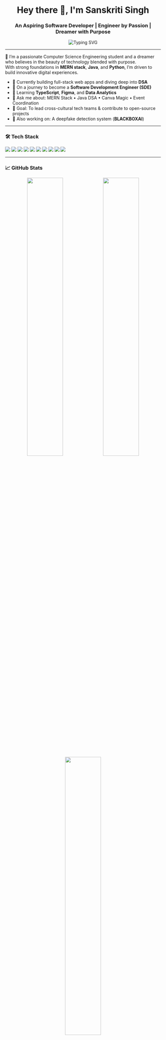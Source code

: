 <h1 align="center">Hey there 👋, I'm Sanskriti Singh</h1>
<h3 align="center">An Aspiring Software Developer | Engineer by Passion | Dreamer with Purpose</h3>

<p align="center">
  <img src="https://readme-typing-svg.demolab.com?font=Georgia&pause=1000&color=F73F92&vCenter=true&multiline=true&width=600&height=80&lines=🚀+Code+%7C+Create+%7C+Inspire;🌱+Engineer+on+a+Mission+to+Build+Impactful+Tech!" alt="Typing SVG" />
</p>

---

🌸 I’m a passionate Computer Science Engineering student and a dreamer who believes in the beauty of technology blended with purpose.  
With strong foundations in **MERN stack**, **Java**, and **Python**, I’m driven to build innovative digital experiences.  

- 🔭 Currently building full-stack web apps and diving deep into **DSA**  
- 🌱 On a journey to become a **Software Development Engineer (SDE)**  
- 🧠 Learning **TypeScript**, **Figma**, and **Data Analytics**  
- 💬 Ask me about: MERN Stack • Java DSA • Canva Magic • Event Coordination  
- 🎯 Goal: To lead cross-cultural tech teams & contribute to open-source projects  
- 📝 Also working on: A deepfake detection system (**BLACKBOXAI**)

---

### 🛠️ Tech Stack

<p align="left">
  <img src="https://img.shields.io/badge/HTML-E34F26?style=for-the-badge&logo=html5&logoColor=white"/>
  <img src="https://img.shields.io/badge/CSS-1572B6?style=for-the-badge&logo=css3&logoColor=white"/>
  <img src="https://img.shields.io/badge/JavaScript-F7DF1E?style=for-the-badge&logo=javascript&logoColor=black"/>
  <img src="https://img.shields.io/badge/Node.js-339933?style=for-the-badge&logo=node.js&logoColor=white"/>
  <img src="https://img.shields.io/badge/Express.js-000000?style=for-the-badge&logo=express&logoColor=white"/>
  <img src="https://img.shields.io/badge/MongoDB-4EA94B?style=for-the-badge&logo=mongodb&logoColor=white"/>
  <img src="https://img.shields.io/badge/React.js-61DAFB?style=for-the-badge&logo=react&logoColor=black"/>
  <img src="https://img.shields.io/badge/Java-007396?style=for-the-badge&logo=java&logoColor=white"/>
  <img src="https://img.shields.io/badge/Python-3776AB?style=for-the-badge&logo=python&logoColor=white"/>
  <img src="https://img.shields.io/badge/Canva-00C4CC?style=for-the-badge&logo=canva&logoColor=white"/>
</p>

---

### 📈 GitHub Stats

<p align="center">
  <img src="https://github-readme-stats.vercel.app/api?username=SanskritiSingh-Dev&show_icons=true&theme=radical" width="48%"/>
  <img src="https://github-readme-streak-stats.herokuapp.com/?user=SanskritiSingh-Dev&theme=radical" width="48%"/>
  <br/>
  <img src="https://github-readme-stats.vercel.app/api/top-langs/?username=SanskritiSingh-Dev&layout=compact&theme=radical" width="48%"/>
</p>

---

### 🎨 Featured Project
**🔍 BLACKBOXAI — Deepfake Video Detection System**  
A user-friendly deep learning project using **CNN**, **RNN**, and **Transformers** to detect deepfakes.  
Crafted with elegance, separated frontend/backend, and intuitive design.

---

### 🌐 Connect With Me

<p align="center">
  <a href="https://www.linkedin.com/in/sanskriti-singh-825301263/" target="_blank">
    <img src="https://img.shields.io/badge/LinkedIn-blue?style=for-the-badge&logo=linkedin&logoColor=white"/>
  </a>
  <a href="https://github.com/SanskritiSingh-Dev" target="_blank">
    <img src="https://img.shields.io/badge/GitHub-black?style=for-the-badge&logo=github&logoColor=white"/>
  </a>
</p>

---

### 🌺 A Thought to End With
> *“Like code, life has bugs. But every bug fixed is a lesson learned.”*

---

